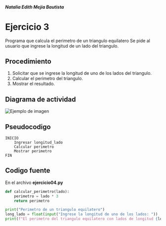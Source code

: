 ##### Natalia Edith Mejia Bautista 
# Ejercicio 3
Programa que calcula el perimetro de un triangulo equilatero
Se pide al usuario que ingrese la longitud de un lado del triangulo.

## Procedimiento 
1. Solicitar que se ingrese la longitud de uno de los lados del triangulo.
2. Calcular el perimetro del triangulo.
3. Mostrar el resultado.

## Diagrama de actividad
![Ejemplo de imagen](https://ejemplo.com/imagen.png)


## Pseudocodigo
```plaintext
INICIO
    Ingresar longitud_lado
    Calcular perimetro
    Mostrar perimetro
FIN
```

## Codigo fuente
En el archivo **ejercicio04.py**
```python
def calcular_perimetro(lado):
    perimetro = lado * 3
    return perimetro

print("Perimetro de un triangulo equilatero")
long_lado = float(input("Ingrese la longitud de uno de los lados: "))
print(f"El perimetro del triangulo equilatero con lados de longitud {long_lado} es:", calcular_perimetro(long_lado))
```